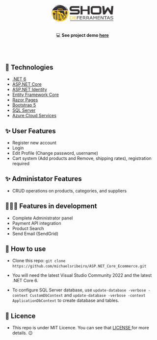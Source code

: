 <p align="center">
<br>
<br>
   <img src="src/ToolsMarket.App/wwwroot/images/logo.png" width="40%" alt="Ecommerce ASP.NET Core MVC"/>
<br>
<br>
</p> 

<div align=center>

   💻 **See project demo [here](https://lojadeferramentas.azurewebsites.net/)**
   
</div>

<br>
<br>

## 🚀 Technologies 

- [.NET 6](https://learn.microsoft.com/pt-br/dotnet/)
- [ASP.NET Core](https://learn.microsoft.com/pt-br/aspnet/core/?view=aspnetcore-6.0)
- [ASP.NET Identity](https://learn.microsoft.com/en-us/aspnet/core/security/authentication/identity?view=aspnetcore-7.0&tabs=visual-studio)
- [Entity Framework Core](https://learn.microsoft.com/pt-br/ef/core/)
- [Razor Pages](https://www.heroku.com/)
- [Bootstrap 5](https://sendgrid.com/)
- [SQL Server](https://www.microsoft.com/pt-br/sql-server/sql-server-2019)
- [Azure Cloud Services](https://azure.microsoft.com/en-us/)

## ✨ User Features

- Register new account<br/>
- Login<br/>
- Edit Profile (Change password, username)<br/>
- Cart system (Add products and Remove, shipping rates), registration required<br/>

## ✨ Administator Features

- CRUD operations on products, categories, and suppliers<br/>

## 👨🏽‍💻 Features in development

- Complete Administrator panel<br/>
- Payment API integration
- Product Search
- Send Email (SendGrid)

## 🤔 How to use

- Clone this repo: `git clone https://github.com/michaelsribeiro/ASP.NET_Core_Ecommerce.git`

- You will need the latest Visual Studio Community 2022 and the latest .NET Core 6.

- To configure SQL Server database, use `update-database -verbose -context CustomDbContext` and `update-database -verbose -context ApplicationDbContext` to create database and tables.

## 📝 Licence 

- This repo is under MIT Licence. You can see that <a href="https://github.com/michaelsribeiro/ASP.NET_Core_Ecommerce/blob/master/LICENSE.txt"> LICENSE </a> for more details. 😉
